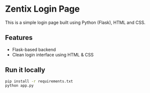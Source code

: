 # Zentix Login Page

This is a simple login page built using Python (Flask), HTML and CSS.

## Features
- Flask-based backend
- Clean login interface using HTML & CSS

## Run it locally

```bash
pip install -r requirements.txt
python app.py

